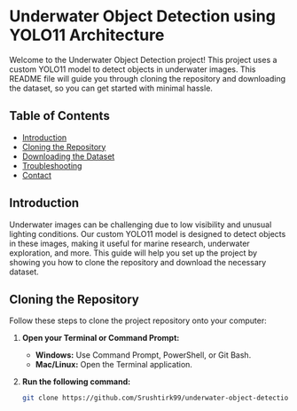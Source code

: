 # Underwater Object Detection using YOLO11 Architecture

Welcome to the Underwater Object Detection project! This project uses a custom YOLO11 model to detect objects in underwater images. This README file will guide you through cloning the repository and downloading the dataset, so you can get started with minimal hassle.

## Table of Contents

- [Introduction](#introduction)
- [Cloning the Repository](#cloning-the-repository)
- [Downloading the Dataset](#downloading-the-dataset)
- [Troubleshooting](#troubleshooting)
- [Contact](#contact)

## Introduction

Underwater images can be challenging due to low visibility and unusual lighting conditions. Our custom YOLO11 model is designed to detect objects in these images, making it useful for marine research, underwater exploration, and more. This guide will help you set up the project by showing you how to clone the repository and download the necessary dataset.

## Cloning the Repository

Follow these steps to clone the project repository onto your computer:

1. **Open your Terminal or Command Prompt:**
   - **Windows:** Use Command Prompt, PowerShell, or Git Bash.
   - **Mac/Linux:** Open the Terminal application.

2. **Run the following command:**
   ```bash
   git clone https://github.com/Srushtirk99/underwater-object-detection.git

